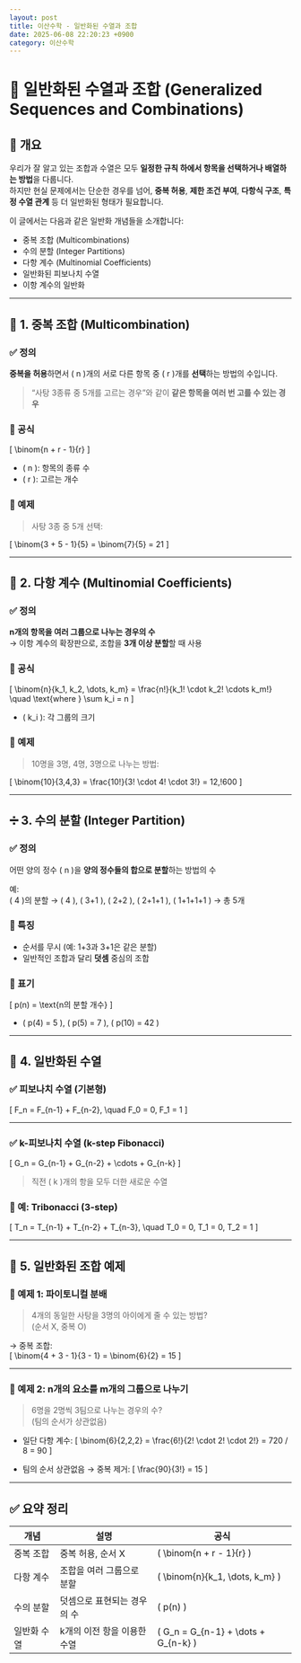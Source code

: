```yaml
---
layout: post
title: 이산수학 - 일반화된 수열과 조합
date: 2025-06-08 22:20:23 +0900
category: 이산수학
---
```

# 🔄 일반화된 수열과 조합 (Generalized Sequences and Combinations)

## 📌 개요

우리가 잘 알고 있는 조합과 수열은 모두 **일정한 규칙 하에서 항목을 선택하거나 배열하는 방법**을 다룹니다.  
하지만 현실 문제에서는 단순한 경우를 넘어, **중복 허용**, **제한 조건 부여**, **다항식 구조**, **특정 수열 관계** 등 더 일반화된 형태가 필요합니다.

이 글에서는 다음과 같은 일반화 개념들을 소개합니다:

- 중복 조합 (Multicombinations)  
- 수의 분할 (Integer Partitions)  
- 다항 계수 (Multinomial Coefficients)  
- 일반화된 피보나치 수열  
- 이항 계수의 일반화

---

## 🧮 1. 중복 조합 (Multicombination)

### ✅ 정의

**중복을 허용**하면서 \( n \)개의 서로 다른 항목 중 \( r \)개를 **선택**하는 방법의 수입니다.

> “사탕 3종류 중 5개를 고르는 경우”와 같이 **같은 항목을 여러 번 고를 수 있는 경우**

### 📌 공식

\[
\binom{n + r - 1}{r}
\]

- \( n \): 항목의 종류 수  
- \( r \): 고르는 개수

### 🧪 예제

> 사탕 3종 중 5개 선택:

\[
\binom{3 + 5 - 1}{5} = \binom{7}{5} = 21
\]

---

## 🧩 2. 다항 계수 (Multinomial Coefficients)

### ✅ 정의

**n개의 항목을 여러 그룹으로 나누는 경우의 수**  
→ 이항 계수의 확장판으로, 조합을 **3개 이상 분할**할 때 사용

### 📌 공식

\[
\binom{n}{k_1, k_2, \dots, k_m} = \frac{n!}{k_1! \cdot k_2! \cdots k_m!}
\quad \text{where } \sum k_i = n
\]

- \( k_i \): 각 그룹의 크기

### 🧪 예제

> 10명을 3명, 4명, 3명으로 나누는 방법:

\[
\binom{10}{3,4,3} = \frac{10!}{3! \cdot 4! \cdot 3!} = 12,\!600
\]

---

## ➗ 3. 수의 분할 (Integer Partition)

### ✅ 정의

어떤 양의 정수 \( n \)을 **양의 정수들의 합으로 분할**하는 방법의 수

예:  
\( 4 \)의 분할 → \( 4 \), \( 3+1 \), \( 2+2 \), \( 2+1+1 \), \( 1+1+1+1 \) → 총 5개

### 🎯 특징

- 순서를 무시 (예: 1+3과 3+1은 같은 분할)
- 일반적인 조합과 달리 **덧셈** 중심의 조합

### 📌 표기

\[
p(n) = \text{n의 분할 개수}
\]

- \( p(4) = 5 \), \( p(5) = 7 \), \( p(10) = 42 \)

---

## 🔁 4. 일반화된 수열

### ✅ 피보나치 수열 (기본형)

\[
F_n = F_{n-1} + F_{n-2}, \quad F_0 = 0, F_1 = 1
\]

---

### ✅ k-피보나치 수열 (k-step Fibonacci)

\[
G_n = G_{n-1} + G_{n-2} + \cdots + G_{n-k}
\]

> 직전 \( k \)개의 항을 모두 더한 새로운 수열

### 🎯 예: Tribonacci (3-step)

\[
T_n = T_{n-1} + T_{n-2} + T_{n-3}, \quad T_0 = 0, T_1 = 0, T_2 = 1
\]

---

## 🎲 5. 일반화된 조합 예제

### 🎯 예제 1: 파이토니컬 분배

> 4개의 동일한 사탕을 3명의 아이에게 줄 수 있는 방법?  
(순서 X, 중복 O)

→ 중복 조합:  
\[
\binom{4 + 3 - 1}{3 - 1} = \binom{6}{2} = 15
\]

---

### 🎯 예제 2: n개의 요소를 m개의 그룹으로 나누기

> 6명을 2명씩 3팀으로 나누는 경우의 수?  
(팀의 순서가 상관없음)

- 일단 다항 계수:
\[
\binom{6}{2,2,2} = \frac{6!}{2! \cdot 2! \cdot 2!} = 720 / 8 = 90
\]

- 팀의 순서 상관없음 → 중복 제거:
\[
\frac{90}{3!} = 15
\]

---

## ✅ 요약 정리

| 개념 | 설명 | 공식 |
|------|------|------|
| 중복 조합 | 중복 허용, 순서 X | \( \binom{n + r - 1}{r} \) |
| 다항 계수 | 조합을 여러 그룹으로 분할 | \( \binom{n}{k_1, \dots, k_m} \) |
| 수의 분할 | 덧셈으로 표현되는 경우의 수 | \( p(n) \) |
| 일반화 수열 | k개의 이전 항을 이용한 수열 | \( G_n = G_{n-1} + \dots + G_{n-k} \) |